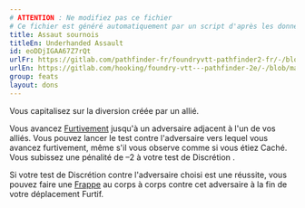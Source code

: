 ```yaml
---
# ATTENTION : Ne modifiez pas ce fichier
# Ce fichier est généré automatiquement par un script d'après les données du module Foundry VTT officiel et de sa traduction
title: Assaut sournois
titleEn: Underhanded Assault
id: eoDDjIGAA67Z7rQt
urlFr: https://gitlab.com/pathfinder-fr/foundryvtt-pathfinder2-fr/-/blob/master/data/feats/eoDDjIGAA67Z7rQt.htm
urlEn: https://gitlab.com/hooking/foundry-vtt---pathfinder-2e/-/blob/master/packs/data/feats.db/underhanded-assault.json
group: feats
layout: dons
---
```

Vous capitalisez sur la diversion créée par un allié.

Vous avancez [Furtivement](../actions/être-furtif.md) jusqu'à un adversaire adjacent à l'un de vos alliés. Vous pouvez lancer le test contre l'adversaire vers lequel vous avancez furtivement, même s'il vous observe comme si vous étiez Caché. Vous subissez une pénalité de –2 à votre test de Discrétion .

Si votre test de Discrétion contre l'adversaire choisi est une réussite, vous pouvez faire une [Frappe](../actions/frapper.md) au corps à corps contre cet adversaire à la fin de votre déplacement Furtif.


